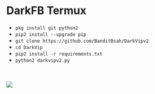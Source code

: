# DarkFB Termux

<ul>
<li><code>pkg install git python2</code></li>
<li><code>pip2 install --upgrade pip</code></li>
<li><code>git clone https://github.com/BanditBsah/DarkVipv2</code></li>
<li><code>cd DarkVip</code></li>
<li><code>pip2 install -r requirements.txt</code></li>
<li><code>python2 darkvipv2.py</code></li>
</ul>
<br />
<br />
<img src="https://github.com/BanditBasah/DarkVipv2/Screenshot_2019-10-01-02-32-52.png" />
